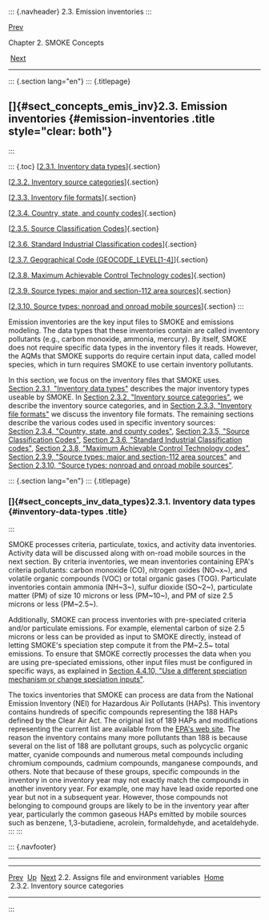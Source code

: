 ::: {.navheader}
2.3. Emission inventories
:::

[Prev](ch02s02.html) 

Chapter 2. SMOKE Concepts

 [Next](ch02s03s02.html)

------------------------------------------------------------------------

::: {.section lang="en"}
::: {.titlepage}
<div>

<div>

[]{#sect_concepts_emis_inv}2.3. Emission inventories {#emission-inventories .title style="clear: both"}
----------------------------------------------------

</div>

</div>
:::

::: {.toc}
[[2.3.1. Inventory data
types](ch02s03.html#sect_concepts_inv_data_types)]{.section}

[[2.3.2. Inventory source categories](ch02s03s02.html)]{.section}

[[2.3.3. Inventory file formats](ch02s03s03.html)]{.section}

[[2.3.4. Country, state, and county codes](ch02s03s04.html)]{.section}

[[2.3.5. Source Classification Codes](ch02s03s05.html)]{.section}

[[2.3.6. Standard Industrial Classification
codes](ch02s03s06.html)]{.section}

[[2.3.7. Geographical Code
(GEOCODE\_LEVEL\[1-4\]](ch02s03s07.html)]{.section}

[[2.3.8. Maximum Achievable Control Technology
codes](ch02s03s08.html)]{.section}

[[2.3.9. Source types: major and section-112 area
sources](ch02s03s09.html)]{.section}

[[2.3.10. Source types: nonroad and onroad mobile
sources](ch02s03s10.html)]{.section}
:::

Emission inventories are the key input files to SMOKE and emissions
modeling. The data types that these inventories contain are called
inventory pollutants (e.g., carbon monoxide, ammonia, mercury). By
itself, SMOKE does not require specific data types in the inventory
files it reads. However, the AQMs that SMOKE supports do require certain
input data, called model species, which in turn requires SMOKE to use
certain inventory pollutants.

In this section, we focus on the inventory files that SMOKE uses.
[Section 2.3.1, "Inventory data
types"](ch02s03.html#sect_concepts_inv_data_types "2.3.1. Inventory data types")
describes the major inventory types useable by SMOKE. In [Section 2.3.2,
"Inventory source
categories"](ch02s03s02.html "2.3.2. Inventory source categories"), we
describe the inventory source categories, and in [Section 2.3.3,
"Inventory file
formats"](ch02s03s03.html "2.3.3. Inventory file formats") we discuss
the inventory file formats. The remaining sections describe the various
codes used in specific inventory sources: [Section 2.3.4, "Country,
state, and county
codes"](ch02s03s04.html "2.3.4. Country, state, and county codes"),
[Section 2.3.5, "Source Classification
Codes"](ch02s03s05.html "2.3.5. Source Classification Codes"),
[Section 2.3.6, "Standard Industrial Classification
codes"](ch02s03s06.html "2.3.6. Standard Industrial Classification codes"),
[Section 2.3.8, "Maximum Achievable Control Technology
codes"](ch02s03s08.html "2.3.8. Maximum Achievable Control Technology codes"),
[Section 2.3.9, "Source types: major and section-112 area
sources"](ch02s03s09.html "2.3.9. Source types: major and section-112 area sources")
and [Section 2.3.10, "Source types: nonroad and onroad mobile
sources"](ch02s03s10.html "2.3.10. Source types: nonroad and onroad mobile sources").

::: {.section lang="en"}
::: {.titlepage}
<div>

<div>

### []{#sect_concepts_inv_data_types}2.3.1. Inventory data types {#inventory-data-types .title}

</div>

</div>
:::

SMOKE processes criteria, particulate, toxics, and activity data
inventories. Activity data will be discussed along with on-road mobile
sources in the next section. By criteria inventories, we mean
inventories containing EPA's criteria pollutants: carbon monoxide (CO),
nitrogen oxides (NO~x~), and volatile organic compounds (VOC) or total
organic gases (TOG). Particulate inventories contain ammonia (NH~3~),
sulfur dioxide (SO~2~), particulate matter (PM) of size 10 microns or
less (PM~10~), and PM of size 2.5 microns or less (PM~2.5~).

Additionally, SMOKE can process inventories with pre-speciated criteria
and/or particulate emissions. For example, elemental carbon of size 2.5
microns or less can be provided as input to SMOKE directly, instead of
letting SMOKE's speciation step compute it from the PM~2.5~ total
emissions. To ensure that SMOKE correctly processes the data when you
are using pre-speciated emissions, other input files must be configured
in specific ways, as explained in [Section 4.4.10, "Use a different
speciation mechanism or change speciation
inputs"](ch04s04s10.html "4.4.10. Use a different speciation mechanism or change speciation inputs").

The toxics inventories that SMOKE can process are data from the National
Emission Inventory (NEI) for Hazardous Air Pollutants (HAPs). This
inventory contains hundreds of specific compounds representing the 188
HAPs defined by the Clear Air Act. The original list of 189 HAPs and
modifications representing the current list are available from the
[EPA's web site](http://www.epa.gov/ttn/atw/orig189.html). The reason
the inventory contains many more pollutants than 188 is because several
on the list of 188 are pollutant groups, such as polycyclic organic
matter, cyanide compounds and numerous metal compounds including
chromium compounds, cadmium compounds, manganese compounds, and others.
Note that because of these groups, specific compounds in the inventory
in one inventory year may not exactly match the compounds in another
inventory year. For example, one may have lead oxide reported one year
but not in a subsequent year. However, those compounds not belonging to
compound groups are likely to be in the inventory year after year,
particularly the common gaseous HAPs emitted by mobile sources such as
benzene, 1,3-butadiene, acrolein, formaldehyde, and acetaldehyde.
:::
:::

::: {.navfooter}

------------------------------------------------------------------------

  ---------------------------------------------- -------------------- -------------------------------------
  [Prev](ch02s02.html)                             [Up](ch02.html)                  [Next](ch02s03s02.html)
  2.2. Assigns file and environment variables     [Home](index.html)     2.3.2. Inventory source categories
  ---------------------------------------------- -------------------- -------------------------------------
:::
